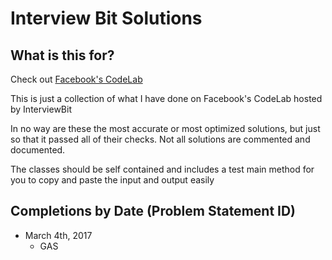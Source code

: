 # Interview Bit Solutions

## What is this for?
Check out [Facebook's CodeLab](https://codelab.interviewbit.com/)

This is just a collection of what I have done on Facebook's CodeLab hosted by InterviewBit

In no way are these the most accurate or most optimized solutions, but just so that it passed all of their checks. Not all solutions are commented and documented.

The classes should be self contained and includes a test main method for you to copy and paste the input and output easily

## Completions by Date (Problem Statement ID)
* March 4th, 2017
	* GAS